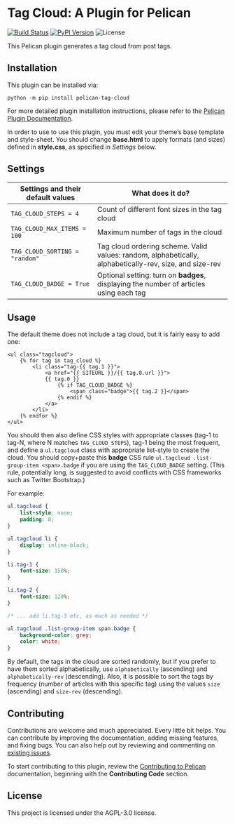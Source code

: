 Tag Cloud: A Plugin for Pelican
===============================

[![Build Status](https://img.shields.io/github/workflow/status/pelican-plugins/tag-cloud/build)](https://github.com/pelican-plugins/tag-cloud/actions)
[![PyPI Version](https://img.shields.io/pypi/v/pelican-tag-cloud)](https://pypi.org/project/pelican-tag-cloud/)
![License](https://img.shields.io/pypi/l/pelican-tag-cloud?color=blue)

This Pelican plugin generates a tag cloud from post tags.

Installation
------------

This plugin can be installed via:

    python -m pip install pelican-tag-cloud

For more detailed plugin installation instructions, please refer to the [Pelican Plugin Documentation](https://docs.getpelican.com/en/latest/plugins.html).

In order to use to use this plugin, you must edit your theme’s base template and style-sheet. You should change **base.html** to apply formats (and sizes) defined in **style.css**, as specified in _Settings_ below.

Settings
--------

| Settings and their default values  |                   What does it do?                    |
| ---------------------------------- | ----------------------------------------------------- |
| `TAG_CLOUD_STEPS = 4`              |  Count of different font sizes in the tag cloud       |
| `TAG_CLOUD_MAX_ITEMS = 100`        |  Maximum number of tags in the cloud                  |
| `TAG_CLOUD_SORTING = "random"`     |  Tag cloud ordering scheme. Valid values: random, alphabetically, alphabetically-rev, size, and size-rev |
| `TAG_CLOUD_BADGE = True`           |  Optional setting: turn on **badges**, displaying the number of articles using each tag |

Usage
-----

The default theme does not include a tag cloud, but it is fairly easy to add one:

```jinja2
<ul class="tagcloud">
    {% for tag in tag_cloud %}
        <li class="tag-{{ tag.1 }}">
            <a href="{{ SITEURL }}/{{ tag.0.url }}">
            {{ tag.0 }}
                {% if TAG_CLOUD_BADGE %}
                    <span class="badge">{{ tag.2 }}</span>
                {% endif %}
            </a>
        </li>
    {% endfor %}
</ul>
```

You should then also define CSS styles with appropriate classes (tag-1 to tag-N, where N matches `TAG_CLOUD_STEPS`), tag-1 being the most frequent, and define a `ul.tagcloud` class with appropriate list-style to create the cloud. You should copy+paste this **badge** CSS rule `ul.tagcloud .list-group-item <span>.badge` if you are using the `TAG_CLOUD_BADGE` setting. (This rule, potentially long, is suggested to avoid conflicts with CSS frameworks such as Twitter Bootstrap.)

For example:

```css
ul.tagcloud {
    list-style: none;
    padding: 0;
}

ul.tagcloud li {
    display: inline-block;
}

li.tag-1 {
    font-size: 150%;
}

li.tag-2 {
    font-size: 120%;
}

/* ... add li.tag-3 etc, as much as needed */

ul.tagcloud .list-group-item span.badge {
    background-color: grey;
    color: white;
}
```

By default, the tags in the cloud are sorted randomly, but if you prefer to have them sorted alphabetically, use `alphabetically` (ascending) and `alphabetically-rev` (descending). Also, it is possible to sort the tags by frequency (number of articles with this specific tag) using the values `size` (ascending) and `size-rev` (descending).

Contributing
------------

Contributions are welcome and much appreciated. Every little bit helps. You can contribute by improving the documentation, adding missing features, and fixing bugs. You can also help out by reviewing and commenting on [existing issues][].

To start contributing to this plugin, review the [Contributing to Pelican][] documentation, beginning with the **Contributing Code** section.

[existing issues]: https://github.com/pelican-plugins/tag-cloud/issues
[Contributing to Pelican]: https://docs.getpelican.com/en/latest/contribute.html

License
-------

This project is licensed under the AGPL-3.0 license.
